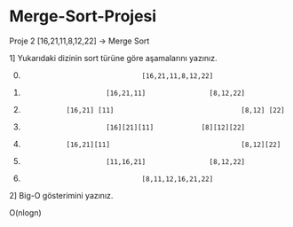 # Merge-Sort-Projesi

Proje 2
[16,21,11,8,12,22] -> Merge Sort

1] Yukarıdaki dizinin sort türüne göre aşamalarını yazınız.

0.                                   [16,21,11,8,12,22]
1.                          [16,21,11]                [8,12,22]
2.                [16,21] [11]                                [8,12] [22]
3.                          [16][21][11]            [8][12][22]
4.                [16,21][11]                                 [8,12][22]
5.                          [11,16,21]                [8,12,22]
6.                                   [8,11,12,16,21,22]


2] Big-O gösterimini yazınız.

   O(nlogn)
